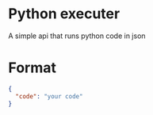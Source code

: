 # Python executer

A simple api that runs python code in json

# Format

```json
{
  "code": "your code"
}
```
